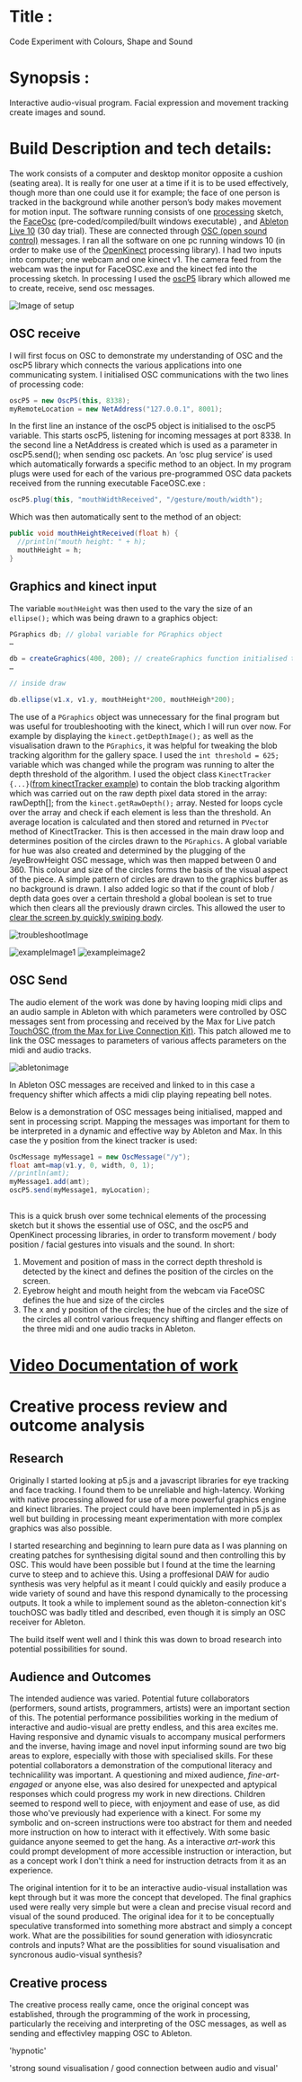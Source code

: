 # Title : 

Code Experiment with Colours, Shape and Sound

# Synopsis : 

Interactive audio-visual program. Facial expression and movement tracking create images and sound.

# Build Description and tech details: 

The work consists of a computer and desktop monitor opposite a cushion (seating area). It is really for one user at a time if it is to be used effectively, though more than one could use it for example; the face of one person is tracked in the background while another person’s body makes movement for motion input. The software running consists of one [processing](https://processing.org/download/) sketch, the [FaceOsc](https://github.com/kylemcdonald/ofxFaceTracker/releases) (pre-coded/compiled/built windows executable) , and [Ableton Live 10](https://www.ableton.com/en/live/) (30 day trial). These are connected through [OSC (open sound control)](http://opensoundcontrol.org/) messages. I ran all the software on one pc running windows 10 (in order to make use of the [OpenKinect](https://github.com/shiffman/OpenKinect-for-Processing) processing library). I had two inputs into computer; one webcam and one kinect v1. The camera feed from the webcam was the input for FaceOSC.exe and the kinect fed into the processing sketch.  In processing I used the [oscP5](http://www.sojamo.de/libraries/oscP5/) library which allowed me to create, receive, send osc messages. 

![Image of setup](https://github.com/C1harlieL/CPY1-code-experiment-with-colour--and-sound/blob/master/meg-sis.jpg)

## OSC receive

I will first focus on OSC to demonstrate my understanding of OSC and the oscP5 library which connects the various applications into one communicating system. I initialised OSC communications with the two lines of processing code:

```java
oscP5 = new OscP5(this, 8338);
myRemoteLocation = new NetAddress("127.0.0.1", 8001);
```
In the first line an instance of the oscP5 object is initialised to the oscP5 variable. This starts oscP5, listening for incoming messages at port 8338. In the second line a NetAddress is created which is used as a parameter in oscP5.send(); when sending osc packets. An ‘osc plug service’ is used which automatically forwards a specific method to an object. In my program plugs were used for each of the various pre-programmed OSC data packets received from the running executable FaceOSC.exe :

```java
oscP5.plug(this, "mouthWidthReceived", "/gesture/mouth/width");
```
Which was then automatically sent to the method of an object:
```java
public void mouthHeightReceived(float h) {
  //println("mouth height: " + h);
  mouthHeight = h;
}
```
## Graphics and kinect input

The variable `mouthHeight` was then used to the vary the size of an `ellipse();` which was being drawn to a graphics object:

```java
PGraphics db; // global variable for PGraphics object
…

db = createGraphics(400, 200); // createGraphics function initialised to variable db inside void setup() {}
…

// inside draw

db.ellipse(v1.x, v1.y, mouthHeight*200, mouthHeigh*200);
```
The use of a `PGraphics` object was unnecessary for the final program but was useful for troubleshooting with the kinect, which I will run over now. For example by displaying the `kinect.getDepthImage();` as well as the visualisation drawn to the `PGraphics`, it was helpful for tweaking the blob tracking algorithm for the  gallery space. I used the `int threshold = 625;` variable which was changed while the program was running to alter the depth threshold of the algorithm. I used the object class `KinectTracker {...}`([from kinectTracker example](https://github.com/shiffman/OpenKinect-for-Processing/blob/master/OpenKinect-Processing/examples/Kinect_v2/AveragePointTracking2/AveragePointTracking2.pde)) to contain the blob tracking algorithm which was carried out on the raw depth pixel data stored in the array: rawDepth[]; from the `kinect.getRawDepth();` array. Nested for loops cycle over the array and check if each element is less than the threshold. An average location is calculated and then stored and returned in `PVecto`r method of KinectTracker. This is then accessed in the main draw loop and determines position of the circles drawn to the `PGraphics`. A global variable for hue was also created and  determined by the plugging of the /eyeBrowHeight  OSC message, which was then mapped between 0 and 360. This colour and size of the circles forms the basis of the visual aspect of the piece. A simple pattern of circles are drawn to the graphics buffer as no background is drawn. I also added logic so that if the count of blob / depth data goes over a certain threshold a global boolean is set to true which then clears all the previously drawn circles. This allowed the user to [clear the screen by quickly swiping body](https://youtu.be/9tNx4LXjuPM?t=1m47s).

![troubleshootImage](https://github.com/C1harlieL/CPY1-code-experiment-with-colour--and-sound/blob/master/early%20troubleshooting.jpg)

![exampleImage1](https://github.com/C1harlieL/CPY1-code-experiment-with-colour--and-sound/blob/master/iolodrawing.JPG)
![exampleimage2](https://github.com/C1harlieL/CPY1-code-experiment-with-colour--and-sound/blob/master/ed_drawing.JPG)

## OSC Send 

The audio element of the work was done by having looping midi clips and an audio sample in Ableton with which parameters were controlled by OSC messages sent from processing and received by the Max for Live patch [TouchOSC (from the Max for Live Connection Kit)](https://github.com/Ableton/m4l-connection-kit). This patch allowed me to link the OSC messages to parameters of various affects parameters on the midi and audio tracks. 

![abletonimage](https://github.com/C1harlieL/CPY1-code-experiment-with-colour--and-sound/blob/master/touchosc.JPG)

In Ableton OSC messages are received and linked to in this case a frequency shifter which affects a midi clip playing repeating bell notes.

Below is a demonstration of OSC messages being initialised, mapped and sent in processing script. Mapping the messages was important for them to be interpreted in a dynamic and effective way by Ableton and Max. In this case the y position from the kinect tracker is used:

```java
OscMessage myMessage1 = new OscMessage("/y");
float amt=map(v1.y, 0, width, 0, 1);
//println(amt);
myMessage1.add(amt);
oscP5.send(myMessage1, myLocation);
```
## 
This is a quick brush over some technical elements of the processing sketch but it shows the essential use of OSC, and the oscP5 and OpenKinect processing libraries, in order to transform movement / body position / facial gestures into visuals and the sound. In short:

1. Movement and position of mass in the correct depth threshold is detected by the kinect and defines the position of the circles on the screen.
1. Eyebrow height and mouth height from the webcam via FaceOSC defines the hue and size of the circles 
1. The x and y position of the circles; the hue of the circles and the size of the circles all control various frequency shifting and flanger effects on the three midi and one audio tracks in Ableton.

# [Video Documentation of work](https://www.youtube.com/watch?v=9tNx4LXjuPM&t=0s)

# Creative process review and outcome analysis

## Research

Originally I started looking at p5.js and a javascript libraries for eye tracking and face tracking. I found them to be unreliable and high-latency. Working with native processing allowed for use of a more powerful graphics engine and kinect libraries. The project could have been implemented in p5.js as well but building in processing meant experimentation with more complex graphics was also possible. 

I started researching and beginning to learn pure data as I was planning on creating patches for synthesising digital sound and then controlling this by OSC. This would have been possible but I found at the time the learning curve to steep and to achieve this. Using a proffesional DAW for audio synthesis was very helpful as it meant I could quickly and easily produce a wide variety of sound and have this respond dynamically to the processing outputs. It took a while to implement sound as the ableton-connection kit's touchOSC was badly titled and described, even though it is simply an OSC receiver for Ableton.

The build itself went well and I think this was down to broad research into potential possibilities for sound.

## Audience and Outcomes

The intended audience was varied. Potential future collaborators (performers, sound artists, programmers, artists) were an important section of this. The potential performance possibilities working in the medium of interactive and audio-visual are pretty endless, and this area excites me. Having responsive and dynamic visuals to accompany musical performers and the inverse, having image and novel input informing sound are two big areas to explore, especially with those with specialised skills. For these potential collaborators a demonstration of the computional literacy and technicalility was important. A questioning and mixed audience, *fine-art-engaged* or anyone else, was also desired for unexpected and aptypical responses which could progress my work in new directions. Children seemed to respond well to piece, with enjoyment and ease of use, as did those who've previously had experience with a kinect. For some my symbolic and on-screen instructions were too abstract for them and needed more instruction on how to interact with it effectively. With some basic guidance anyone seemed to get the hang. As a interactive *art-work* this could prompt development of more accessible instruction or interaction, but as a concept work I don't think a need for instruction detracts from it as an experience.

The original intention for it to be an interactive audio-visual installation was kept through but it was more the concept that developed. The final graphics used were really very simple but were a clean and precise visual record and visual of the sound produced. The original idea for it to be conceptually speculative transformed into something more abstract and simply a concept work. What are the possibilities for sound generation with idiosyncratic controls and inputs? What are the possiblities for sound visualisation and syncronous audio-visual synthesis? 


## Creative process

The creative process really came, once the original concept was established, through the programming of the work in processing, particularly the receiving and interpreting of the OSC messages, as well as sending and effectivley mapping OSC to Ableton. 

'hypnotic'

'strong sound visualisation / good connection between audio and visual'








